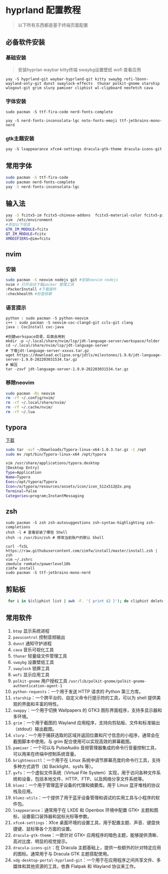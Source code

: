 # hyprland 配置教程

> 以下所有东西都是基于终端页面配置

## 必备软件安装

### 基础安装

> 安装hyprlan waybar  kitty终端 swaybg设置壁纸 wofi 查看应用

```
yay -S hyprland-git waybar-hyprland-git kitty swaybg rofi-lbonn-wayland-only-git dunst swaylock-effects  thunar polkit-gnome starship wlogout-git grim slurp pamixer cliphist wl-clipboard neofetch cava 
```

### 字体安装

```
sudo pacman -S ttf-fira-code nerd-fonts-complete 
```

```
yay -S nerd-fonts-inconsolata-lgc noto-fonts-emoji ttf-jetbrains-mono-nerd
```

### gtk主题安装

```
yay -S lxappearance xfce4-settings dracula-gtk-theme dracula-icons-git    
```

## 常用字体

```bash
sudo pacman -S ttf-fira-code 
sudo pacman nerd-fonts-complete
yay -S nerd-fonts-inconsolata-lgc
```

## 输入法

```bash
yay -S fcitx5-im fcitx5-chinese-addons  fcitx5-material-color fcitx5-pinyin-zhwiki 
vim  /etc/environment 
#添加以下信息
GTK_IM_MODULE=fcitx
QT_IM_MODULE=fcitx
XMODIFIERS=@im=fcitx
```

## nvim

### 安装

```bash
sudo pacman -S neovim nodejs git #安装neovim nodejs
nvim # 打开自动下载packer 管理工具
:PackerInstall #下载插件
:checkhealth #检查依赖
```

### 语言提示

```
python : sudo pacman -S python-neovim
c++ : sudo pacman -S neovim-coc-clangd-git ccls-git clang 
java : CocInstall coc-java

#创建workspace目录，后面会用到
mkdir -p ~/.local/share/nvim/lsp/jdt-language-server/workspace/folder
cd ~/.local/share/nvim/lsp/jdt-language-server
# 下载jdt-language-server-xxxxx.tar.gz
wget https://download.eclipse.org/jdtls/milestones/1.9.0/jdt-language-server-1.9.0-202203031534.tar.gz
# 解压
tar -zxvf jdt-language-server-1.9.0-202203031534.tar.gz
```

### 移除neovim

```bash
sudo pacman -Rs neovim
rm -rf ~/.config/nvim/
rm -rf ~/.local/share/nvim/
rm -rf ~/.cache/nvim/
rm -rf ~/.lua
```

## typora

[下载](https://link.zhihu.com/?target=https%3A//download.typora.io/linux/Typora-linux-x64-1.0.3.tar.gz)

```bash
sudo tar -xvf ~/Downloads/Typora-linux-x64-1.0.3.tar.gz -C /opt
sudo mv /opt/bin/Typora-linux-x64 /opt/typora

vim /usr/share/applications/typora.desktop
[Desktop Entry]
Type=Application
Name=Typora
Exec=/opt/typora/Typora
Icon=/o/typora/resources/assets/icon/icon_512x512@2x.png
Terminal=false
Categories=program;InstantMessaging
```

## zsh

```
sudo pacman -S zsh zsh-autosuggestions zsh-syntax-highlighting zsh-completions
chsh -l # 查看安装了哪些 Shell
chsh -s /usr/bin/zsh # 修改当前账户的默认 Shell

curl -fsSL https://raw.githubusercontent.com/zimfw/install/master/install.zsh | zsh
vim ~/.zshrc
zmodule romkatv/powerlevel10k
zimfw install
sudo pacman -S ttf-jetbrains-mono-nerd

```

## 剪贴板

```bash
 for i in $(cliphist list | awk -F. '{ print $2 }'); do cliphist delete-query "$i"; done
```

## 常用软件

1. `btop` 显示系统进程
2. `pavucontrol` 控制音频输出
3. `dunst` 通知守护进程
4. `cava` 音乐可视化工具
5. `thunar` 轻量级文件管理工具
6. `swaybg` 设置壁纸工具
7. `swaylock` 锁屏工具
8. `wofi` 显示应用工具
9. `polkit-gnome` 用户授权工具 `/usr/lib/polkit-gnome/polkit-gnome-authentication-agent-1`
10. `python-requests`：一个用于发送 HTTP 请求的 Python 第三方库。
11. `starship`：一个跨平台的、自定义命令行提示符的工具，可以为 shell 提供美观的界面和丰富的特性。
12. `swappy`：一个用于切换 Wallpapers 的 GTK3 图形界面程序，支持多显示器和多环境。
13. `grim`：一个用于截图的 Wayland 应用程序，支持向剪贴板、文件和标准输出（stdout）输出截图。
14. `slurp`：一个用于捕获选取的区域并返回位置和尺寸信息的小程序，通常会在截图脚本中使用。与 grim 配合使用可以实现高效的屏幕截图。
15. `pamixer`：一个可以与 PulseAudio 音频管理器集成的命令行音量控制工具，可以用来在终端中控制系统音量。
16. `brightnessctl`：一个用于在 Linux 系统中调节屏幕亮度的命令行工具，支持多种方式调节（如 Backlight、sysfs 等）。
17. `gvfs`：一个虚拟文件系统（Virtual File System）实现，用于访问各种文件系统和设备，包括本地文件、HTTP、FTP、以及网络分享文件系统等。
18. `bluez`：一个用于管理蓝牙设备的代理和摘要库。用于 Linux 蓝牙堆栈的协议栈及应用。
19. `bluez-utils`：一个提供了用于蓝牙设备管理和调试的实用工具与小程序的软件包。
20. `lxappearance`：通常用于在 LXDE 和 Openbox 环境中配置 GTK+ 主题和图标，设置窗口装饰器和鼠标光标等参数。
21. `xfce4-settings`：Xfce 桌面环境的设置工具，用于配置主题、声音、键盘快捷键、鼠标等各个方面的设置。
22. `dracula-gtk-theme`：一款针对 GTK+ 应用程序的暗色主题，能够提供清晰、高对比度、明显的视觉提示。
23. `dracula-icons-git`：在 Dracula 主题基础上，提供一些额外的针对特定应用的图标。通常用于与 Dracula GTK 主题搭配使用。
24. `xdg-desktop-portal-hyprland-git`：一个用于在应用程序之间共享文件、多媒体和其他资源的工具，依靠 Flatpak 和 Wayland 协议来工作。
